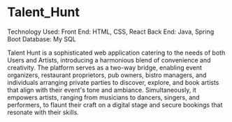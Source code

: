 # Talent_Hunt
Technology Used: 
Front End: HTML, CSS, React
Back End: Java, Spring Boot
Database: My SQL

Talent Hunt is a sophisticated web application catering to the needs of both Users and Artists, introducing a harmonious blend of convenience and creativity. The platform serves as a two-way bridge, enabling event organizers, restaurant proprietors, pub owners, bistro managers, and individuals arranging private parties to discover, explore, and book artists that align with their event's tone and ambiance. Simultaneously, it empowers artists, ranging from musicians to dancers, singers, and performers, to flaunt their craft on a digital stage and secure bookings that resonate with their skills.
